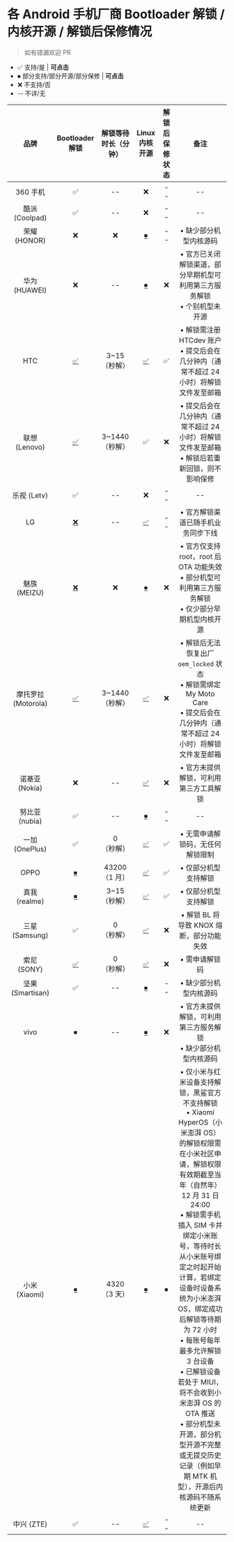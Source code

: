 # 各 Android 手机厂商 Bootloader 解锁 / 内核开源 / 解锁后保修情况

> 如有错漏欢迎 PR

- ✅ 支持/是 | **可点击**
- ⏹ 部分支持/部分开源/部分保修 | **可点击**
- ❌ 不支持/否
- -- 不详/无

| 品牌 | Bootloader 解锁 | 解锁等待时长（分钟） | Linux 内核开源 | 解锁后保修状态 | 备注 |
| :-: | :-: | :-: | :-: | :-: | :-: |
| 360 手机 | ✅ | -- | ❌ | -- | -- |
| 酷派 (Coolpad) | ✅ | -- | ❌ | -- | -- |
| 荣耀 (HONOR) | ❌ | ❌ | [⏹](https://www.hihonor.com/global/opensource/) | -- | • 缺少部分机型内核源码 |
| 华为 (HUAWEI) | ❌ | -- | [⏹](https://consumer.huawei.com/en/opensource/) | ❌ | • 官方已关闭解锁渠道，部分早期机型可利用第三方服务解锁<br/>• 个别机型未开源 |
| HTC | [✅](https://www.htcdev.com/bootloader/) | 3~15<br/>（秒解） | [✅](https://www.htcdev.com/devcenter/downloads) | ✅ | • 解锁需注册 HTCdev 账户<br/>• 提交后会在几分钟内（通常不超过 24 小时）将解锁文件发至邮箱 |
| 联想 (Lenovo) | [✅](https://www.zui.com/iunlock) | 3~1440<br/>（秒解） | ✅ | ❌ | • 提交后会在几分钟内（通常不超过 24 小时）将解锁文件发至邮箱<br/>• 解锁后若重新回锁，则不影响保修 |
| 乐视 (Letv) | ✅ | -- | ❌ | -- | -- |
| LG | [❌](https://developer.lge.com/resource/mobile/RetrieveBootloader.dev) | -- | [✅](https://opensource.lge.com/index) | -- | • 官方解锁渠道已随手机业务同步下线 |
| 魅族 (MEIZU) | [❌](https://mroot.flyme.cn/) | ❌ | [⏹](https://github.com/meizuosc) | ❌ | • 官方仅支持 root，root 后 OTA 功能失效<br/>• 部分机型可利用第三方服务解锁<br/>• 仅少部分早期机型内核开源 |
| 摩托罗拉 (Motorola) | [✅](https://motorola-global-portal.custhelp.com/app/standalone/bootloader/unlock-your-device-a) | 3~1440<br/>（秒解） | [✅](https://github.com/MotorolaMobilityLLC) | ❌ | • 解锁后无法恢复出厂 `oem_locked` 状态<br/>• 解锁需绑定 My Moto Care<br/>• 提交后会在几分钟内（通常不超过 24 小时）将解锁文件发至邮箱 |
| 诺基亚 (Nokia) | ❌ | -- | [✅](https://www.nokia.com/phones/en_int/opensource) | ❌ | • 官方未提供解锁，可利用第三方工具解锁 |
| 努比亚 (nubia) | ✅ | -- | [⏹](https://github.com/ztemt) | -- | -- |
| 一加 (OnePlus) | ✅ | 0<br/>（秒解） | [✅](https://github.com/OnePlusOSS) | ✅ | • 无需申请解锁码，无任何解锁限制 |
| OPPO | [⏹](https://www.oppo.cn/thread-397164526-1) | 43200<br/>（1 月） | [✅](https://github.com/oppo-source) | ✅ | • 仅部分机型支持解锁 |
| 真我 (realme) | [⏹](https://www.realmebbs.com/post-details/1275426081138028544) | 3~15<br/>（秒解） | [✅](https://github.com/realme-kernel-opensource) | ✅ | • 仅部分机型支持解锁 |
| 三星 (Samsung) | ✅ | 0<br/>（秒解） | [✅](https://opensource.samsung.com/main) | ❌ | • 解锁 BL 将导致 KNOX 熔断，部分功能失效 |
| 索尼 (SONY) | [✅](https://developer.sony.com/develop/open-devices/get-started/unlock-bootloader) | 0<br/>（秒解） | [✅](https://github.com/sonyxperiadev/kernel) | ❌ | • 需申请解锁码 |
| 坚果 (Smartisan) | ✅ | -- | [⏹](https://github.com/SmartisanTech/SmartisanOS_Kernel_Source) | -- | • 缺少部分机型内核源码 |
| vivo | ⏹ | -- | [⏹](https://opensource.vivo.com/Project) | ❌ | • 官方未提供解锁，可利用第三方服务解锁<br/>• 缺少部分机型内核源码 |
| 小米 (Xiaomi) | [⏹](https://www.miui.com/unlock/index.html) | 4320<br/>（3 天） | [⏹](https://github.com/MiCode) | ⏹ | • 仅小米与红米设备支持解锁，黑鲨官方不支持解锁<br/>• Xiaomi HyperOS（小米澎湃 OS）的解锁权限需在小米社区申请，解锁权限有效期截至当年（自然年）12 月 31 日 24:00<br/>• 解锁需手机插入 SIM 卡并绑定小米账号，等待时长从小米账号绑定之时起开始计算，若绑定设备时设备系统为小米澎湃 OS，绑定成功后解锁等待期为 72 小时<br/>• 每账号每年最多允许解锁 3 台设备<br/>• 已解锁设备若处于 MIUI，将不会收到小米澎湃 OS 的 OTA 推送<br/>• 部分机型未开源，部分机型开源不完整或无提交历史记录（例如早期 MTK 机型），开源后内核源码不随系统更新 |
| 中兴 (ZTE) | ✅ | -- | [✅](https://opensource.ztedevices.com/) | -- | -- |

